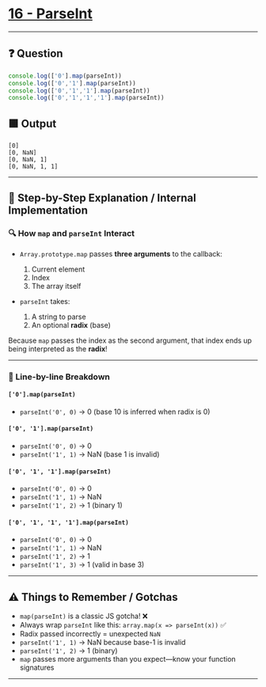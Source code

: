 # [16 - ParseInt](https://bigfrontend.dev/quiz/parseInt)

---

## ❓ Question
```js
console.log(['0'].map(parseInt))
console.log(['0','1'].map(parseInt))
console.log(['0','1','1'].map(parseInt))
console.log(['0','1','1','1'].map(parseInt))
```

## 🟩 Output
```
[0]
[0, NaN]
[0, NaN, 1]
[0, NaN, 1, 1]
```

---

## 🧠 Step-by-Step Explanation / Internal Implementation

### 🔍 How `map` and `parseInt` Interact

- `Array.prototype.map` passes **three arguments** to the callback:
  1. Current element
  2. Index
  3. The array itself

- `parseInt` takes:
  1. A string to parse
  2. An optional **radix** (base)

Because `map` passes the index as the second argument, that index ends up being interpreted as the **radix**!

---

### 🧪 Line-by-line Breakdown

#### `['0'].map(parseInt)`
- `parseInt('0', 0)` → 0 (base 10 is inferred when radix is 0)

#### `['0', '1'].map(parseInt)`
- `parseInt('0', 0)` → 0
- `parseInt('1', 1)` → NaN (base 1 is invalid)

#### `['0', '1', '1'].map(parseInt)`
- `parseInt('0', 0)` → 0
- `parseInt('1', 1)` → NaN
- `parseInt('1', 2)` → 1 (binary 1)

#### `['0', '1', '1', '1'].map(parseInt)`
- `parseInt('0', 0)` → 0
- `parseInt('1', 1)` → NaN
- `parseInt('1', 2)` → 1
- `parseInt('1', 3)` → 1 (valid in base 3)

---

## ⚠️ Things to Remember / Gotchas

- `map(parseInt)` is a classic JS gotcha! ❌
- Always wrap `parseInt` like this: `array.map(x => parseInt(x))` ✅
- Radix passed incorrectly = unexpected `NaN`
- `parseInt('1', 1)` → NaN because base-1 is invalid
- `parseInt('1', 2)` → 1 (binary)
- `map` passes more arguments than you expect—know your function signatures

---
